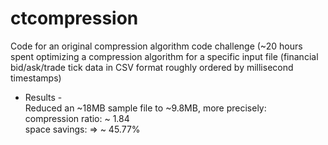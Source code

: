 # ctcompression
Code for an original compression algorithm code challenge 
(~20 hours spent optimizing a compression algorithm for a specific input file (financial bid/ask/trade tick data in CSV format roughly ordered by millisecond timestamps)

- Results -  
Reduced an ~18MB sample file to ~9.8MB, more precisely:  
compression ratio: ~ 1.84  
space savings: => ~ 45.77%  
